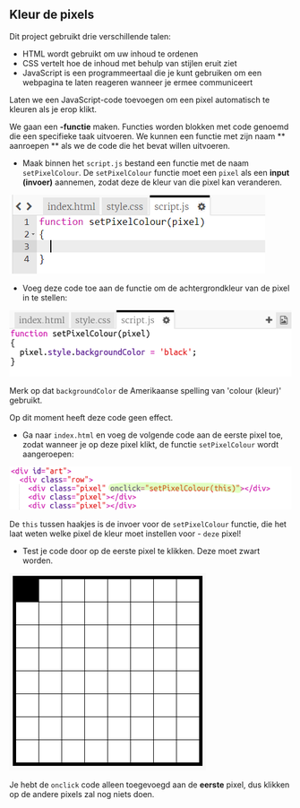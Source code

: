 ## Kleur de pixels

Dit project gebruikt drie verschillende talen:

+ HTML wordt gebruikt om uw inhoud te ordenen
+ CSS vertelt hoe de inhoud met behulp van stijlen eruit ziet
+ JavaScript is een programmeertaal die je kunt gebruiken om een ​​webpagina te laten reageren wanneer je ermee communiceert

Laten we een JavaScript-code toevoegen om een pixel automatisch te kleuren als je erop klikt.

We gaan een **-functie** maken. Functies worden blokken met code genoemd die een specifieke taak uitvoeren. We kunnen een functie met zijn naam ** aanroepen ** als we de code die het bevat willen uitvoeren.

+ Maak binnen het `script.js` bestand een functie met de naam `setPixelColour`. De `setPixelColour` functie moet een `pixel` als een **input (invoer)** aannemen, zodat deze de kleur van die pixel kan veranderen.

![Maak een functie](images/create-function.png)

+ Voeg deze code toe aan de functie om de achtergrondkleur van de pixel in te stellen:

![screenshot](images/pixel-art-set-pixel-colour.png)

Merk op dat `backgroundColor` de Amerikaanse spelling van 'colour (kleur)' ​​gebruikt.

Op dit moment heeft deze code geen effect.

+ Ga naar `index.html` en voeg de volgende code aan de eerste pixel toe, zodat wanneer je op deze pixel klikt, de functie `setPixelColour` wordt aangeroepen:

![screenshot](images/pixel-art-onclick.png)

De `this` tussen haakjes is de invoer voor de `setPixelColour` functie, die het laat weten welke pixel de kleur moet instellen voor - `deze` pixel!

+ Test je code door op de eerste pixel te klikken. Deze moet zwart worden.

![screenshot](images/pixel-art-black.png)

Je hebt de `onclick` code alleen toegevoegd aan de **eerste** pixel, dus klikken op de andere pixels zal nog niets doen.